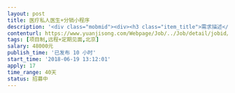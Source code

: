 ```yaml
---                
layout: post       
title: 医疗私人医生+分销小程序           
description: '<div class="mobmid"><div><h3 class="item_title">需求描述</h3><p>一、需求描述：<br/>类别：医患 小程序+管理端开发<br/>进度：已经有产品文档、原型图、UI，需要开发<br/>功能：本产品分为患者端和医生端两个端口。涉及注册登录、绑定医生、预约挂号、咨询、接智能设备SDK、分销裂变。<br/>二、人才要求：<br/>岗位职责（兼职）：1、负责前端基础技术框架的设计、研发；2、负责Web前端系统和功能的开发、调试；3、负责界面构建、兼容、优化，与设计人员和开发人员的协同配合岗位要求：1、三年以上Web前端开发经验，具备大中型项目实际开发经验2、优秀的javascript基本功3、熟练练运用HTML,css，node.js等前端技术4、熟练React进行项目开发，有完整React项目开发经验，包括架构，编码，规范制定5、熟练技术栈： React.js + Webpack + Babel.js + ES6 + React-Router + Redux6、熟悉 http://ant.design/ 等 React 社区开源 UI 组件库7、熟练使用ECMAScript6的各种特性(babel)8、熟悉常用的构建工具（包括gulp和webpack）9、熟悉Socket网络编程，TCP、UDP、HTTP等网络协议，JSONXML等通讯协议；<br/>人员所在地：北京<br/>三、参考产品：<br/>好大夫、慢病管家、分销裂变系统<br/>四、合作方式：<br/>开发方式：远程开发<br/>开发周期：45天左右<br/>每周周末开会碰头一次</p></div><!--info end--></div>'     
contenturl: https://www.yuanjisong.com/Webpage/Job/../Job/detail/jobid/101583      
tags: [项目制,远程+定期见面,北京]            
salary: 48000元          
publish_time: '已发布 10 小时'         
start_time: '2018-06-19 13:12:01'           
apply: 17                   
time_range: 40天              
status: 招募中                  
---                 
```

